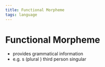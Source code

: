 ```yaml
---
title: Functional Morpheme
tags: language
---
```


# Functional Morpheme
- provides grammatical information
- e.g. s (plural ) third person singular
































































